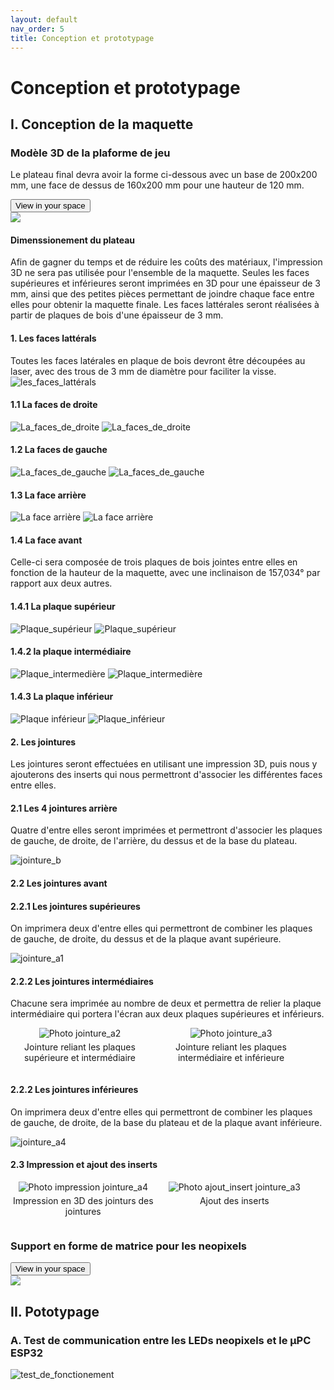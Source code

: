 ```yaml
---
layout: default
nav_order: 5
title: Conception et prototypage
---
```


# Conception et prototypage
## I. **Conception de la maquette**
### Modèle 3D de la plaforme de jeu 
Le plateau final devra avoir la forme ci-dessous avec un base de 200x200 mm, une face de dessus de 160x200 mm pour une hauteur de 120 mm.  
<html lang="en">
  <head>
    <title>&lt;model-viewer&gt; template</title>
    <meta charset="utf-8">
    <meta name="description" content="&lt;model-viewer&gt; template">
    <meta name="viewport" content="width=device-width, initial-scale=1">
    <link type="text/css" href="./images/Model/styles.css" rel="stylesheet"/>
  </head>
  <body>
    <!-- <model-viewer> HTML element -->
    <model-viewer id="viewer" src="images/Model/Part_Studio_Frontiera.gltf" ar ar-modes="webxr scene-viewer quick-look" camera-controls tone-mapping="commerce" poster="images/Model/poster.png" shadow-intensity="1" auto-rotate camera-target="0m 0m 0m">
      <div class="progress-bar hide" slot="progress-bar">
          <div class="update-bar"></div>
      </div>
      <button slot="ar-button" id="ar-button">
          View in your space
      </button>
      <div id="ar-prompt">
          <img src="images/Model/ar_hand_prompt.png">
      </div>
    </model-viewer>  
    <script src="images/Model/script.js"></script>
    <!-- Loads <model-viewer> for browsers: -->
    <script type="module" src="https://ajax.googleapis.com/ajax/libs/model-viewer/3.4.0/model-viewer.min.js"></script>
  </body>
</html>

 <style>
    #viewer
    {
        margin : auto;
        width : 650px;
        height : 650px;
    }
</style>
#### Dimenssionement du plateau
Afin de gagner du temps et de réduire les coûts des matériaux, l'impression 3D ne sera pas utilisée pour l'ensemble de la maquette. Seules les faces supérieures et inférieures seront imprimées en 3D pour une épaisseur de 3 mm, ainsi que des petites pièces permettant de joindre chaque face entre elles pour obtenir la maquette finale. Les faces lattérales seront réalisées à partir de plaques de bois d'une épaisseur de 3 mm.

#### 1. Les faces lattérals
Toutes les faces latérales en plaque de bois devront être découpées au laser, avec des trous de 3 mm de diamètre pour faciliter la visse.
![les_faces_lattérals](images/les_faces/lesfaces.PNG)
#### 1.1 La faces de droite
![La_faces_de_droite](images/les_faces/dimenssion_droite.PNG)
![La_faces_de_droite](images/les_faces/droite.PNG)
#### 1.2 La faces de gauche
![La_faces_de_gauche](images/les_faces/dimenssion_gauche.PNG)
![La_faces_de_gauche](images/les_faces/gauche.PNG)
#### 1.3 La face arrière
![La face arrière](images/les_faces/dimenssion_arrière.PNG)
![La face arrière](images/les_faces/arrière.PNG)
#### 1.4 La face avant
Celle-ci sera composée de trois plaques de bois jointes entre elles en fonction de la hauteur de la maquette, avec une inclinaison de 157,034° par rapport aux deux autres.
#### 1.4.1 La plaque supérieur
![Plaque_supérieur](images/les_faces/dimenssion_plaque1.PNG)
![Plaque_supérieur](images/les_faces/plaque1.PNG)
#### 1.4.2 la plaque intermédiaire
![Plaque_intermedière](images/les_faces/dimenssion_plaque2.PNG)
![Plaque_intermedière](images/les_faces/plaque2.PNG)
#### 1.4.3 La plaque inférieur
![Plaque inférieur](images/les_faces/dimenssion_plaque3.PNG)
![Plaque_inférieur](images/les_faces/plaque3.PNG)
#### 2. Les jointures
Les jointures seront effectuées en utilisant une impression 3D, puis nous y ajouterons des inserts qui nous permettront d'associer les différentes faces entre elles.
#### 2.1 Les 4 jointures arrière
Quatre d'entre elles seront imprimées et permettront d'associer les plaques de gauche, de droite, de l'arrière, du  dessus et de la base du plateau.

![jointure_b](images/les_faces/jointure_b.PNG)
#### 2.2 Les jointures avant
#### 2.2.1 Les jointures supérieures
On imprimera deux d'entre elles qui permettront de combiner les plaques de gauche, de droite, du dessus et de la plaque avant supérieure.

![jointure_a1](images/les_faces/jointure_a1.PNG)
#### 2.2.2 Les jointures intermédiaires
Chacune sera imprimée au nombre de deux et permettra de relier la plaque intermédiaire qui portera l'écran aux deux plaques supérieures et inférieurs.
<style>
.grid-container {
    display: grid;
    grid-template-columns: auto auto auto auto;
    gap: 20px;
    text-align: center; /* Pour centrer le texte sous les images */
}

img {
    
}

.square-image {
   border-radius: 30%;
    width: 150px; /* Taille des images */
    height: 150px;
}

.image-caption {
    margin-top: 5px; /* Espacement entre l'image et le texte */
}
</style>

<div class="grid-container">
    <div>
        <img src="images/les_faces/jointure_a2.PNG" alt="Photo jointure_a2" class="rounded-image">
        <p class="image-caption">Jointure reliant les plaques supérieure et intermédiaire </p>
    </div>
    <div>
        <img src="images/les_faces/jointure_a3.PNG" alt="Photo jointure_a3" class="rounded-image">
        <p class="image-caption">Jointure reliant les plaques intermédiaire et inférieure</p>
    </div>
    
</div>

#### 2.2.2 Les jointures inférieures
On imprimera deux d'entre elles qui permettront de combiner les plaques de gauche, de droite, de la base du plateau et de la plaque avant inférieure.

![jointure_a4](images/les_faces/jointure_a4.PNG)
#### 2.3 Impression et ajout des inserts
<style>
.grid-container {
    display: grid;
    grid-template-columns: auto auto auto auto;
    gap: 20px;
    text-align: center; /* Pour centrer le texte sous les images */
}

img {
    
}

.square-image {
    border-radius: 30%;
    width: 150px; /* Taille des images */
    height: 150px;
}

.image-caption {
    margin-top: 5px; /* Espacement entre l'image et le texte */
}
</style>

<div class="grid-container">
    <div>
        <img src="images/les_faces/impression_jointure.jpg" alt="Photo impression jointure_a4" class="rounded-image">
        <p class="image-caption"> Impression en 3D des jointurs des jointures</p>
    </div>
    <div>
        <img src="images/les_faces/ajout_insert.jpg" alt="Photo ajout_insert jointure_a3" class="rounded-image">
        <p class="image-caption"> Ajout des inserts</p>
    </div>
    
</div>




### Support en forme de matrice pour les neopixels
<html lang="en">
  <head>
    <title>&lt;model-viewer&gt; template</title>
    <meta charset="utf-8">
    <meta name="description" content="&lt;model-viewer&gt; template">
    <meta name="viewport" content="width=device-width, initial-scale=1">
    <link type="text/css" href="./images/Model_matrice/styles.css" rel="stylesheet"/>
  </head>
  <body>
    <!-- <model-viewer> HTML element -->
    <model-viewer id="viewer" src="images/Model_matrice/Part_Studio_matrice.gltf" ar ar-modes="webxr scene-viewer quick-look" camera-controls tone-mapping="commerce" poster="images/Model_matrice/poster.png" shadow-intensity="1" auto-rotate>
      <div class="progress-bar hide" slot="progress-bar">
          <div class="update-bar"></div>
      </div>
      <button slot="ar-button" id="ar-button">
          View in your space
      </button>
      <div id="ar-prompt">
          <img src="images/Model_matrice/ar_hand_prompt.png">
      </div>
    </model-viewer>  
    <script src="images/Model_matrice/script.js"></script>
    <!-- Loads <model-viewer> for browsers: -->
    <script type="module" src="https://ajax.googleapis.com/ajax/libs/model-viewer/3.4.0/model-viewer.min.js"></script>
  </body>
</html>
<style>
    #viewer
    {
        margin : auto;
        width : 650px;
        height : 650px;
    }
</style>

## II. Pototypage
### A. Test de communication entre les LEDs neopixels et le µPC ESP32

![test_de_fonctionement](images/images_prototypage/support_en_forme_de_matrice.jpg)
